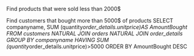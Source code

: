 Find products that were sold less than 2000$








Find customers that bought more than 5000$ of products
SELECT companyname, SUM (quantity*order_details.unitprice)AS AmountBought
FROM customers
NATURAL JOIN orders
NATURAL JOIN order_details
GROUP BY companyname
HAVING SUM (quantity*order_details.unitprice)>5000
ORDER BY AmountBought DESC
